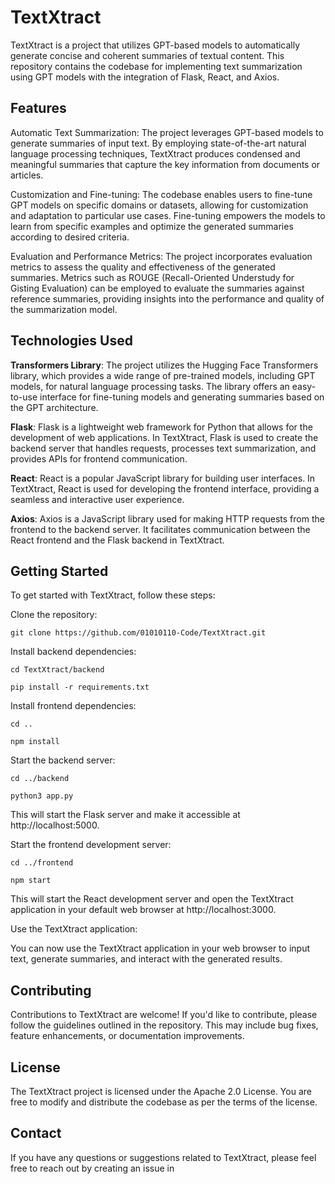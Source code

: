 # TextXtract
TextXtract is a project that utilizes GPT-based models to automatically generate concise and coherent summaries of textual content. This repository contains the codebase for implementing text summarization using GPT models with the integration of Flask, React, and Axios.

## Features
Automatic Text Summarization: The project leverages GPT-based models to generate summaries of input text. By employing state-of-the-art natural language processing techniques, TextXtract produces condensed and meaningful summaries that capture the key information from documents or articles.

Customization and Fine-tuning: The codebase enables users to fine-tune GPT models on specific domains or datasets, allowing for customization and adaptation to particular use cases. Fine-tuning empowers the models to learn from specific examples and optimize the generated summaries according to desired criteria.

Evaluation and Performance Metrics: The project incorporates evaluation metrics to assess the quality and effectiveness of the generated summaries. Metrics such as ROUGE (Recall-Oriented Understudy for Gisting Evaluation) can be employed to evaluate the summaries against reference summaries, providing insights into the performance and quality of the summarization model.

## Technologies Used

**Transformers Library**: The project utilizes the Hugging Face Transformers library, which provides a wide range of pre-trained models, including GPT models, for natural language processing tasks. The library offers an easy-to-use interface for fine-tuning models and generating summaries based on the GPT architecture.

**Flask**: Flask is a lightweight web framework for Python that allows for the development of web applications. In TextXtract, Flask is used to create the backend server that handles requests, processes text summarization, and provides APIs for frontend communication.

**React**: React is a popular JavaScript library for building user interfaces. In TextXtract, React is used for developing the frontend interface, providing a seamless and interactive user experience.

**Axios**: Axios is a JavaScript library used for making HTTP requests from the frontend to the backend server. It facilitates communication between the React frontend and the Flask backend in TextXtract.

## Getting Started


To get started with TextXtract, follow these steps:

Clone the repository:


``` git clone https://github.com/01010110-Code/TextXtract.git ```

Install backend dependencies:


``` cd TextXtract/backend ```

``` pip install -r requirements.txt ```

Install frontend dependencies:


``` cd ..  ```

``` npm install ```

Start the backend server:

``` cd ../backend ```

``` python3 app.py ```


This will start the Flask server and make it accessible at http://localhost:5000.

Start the frontend development server:

``` cd ../frontend ```

``` npm start ```

This will start the React development server and open the TextXtract application in your default web browser at http://localhost:3000.

Use the TextXtract application:

You can now use the TextXtract application in your web browser to input text, generate summaries, and interact with the generated results.

## Contributing

Contributions to TextXtract are welcome! If you'd like to contribute, please follow the guidelines outlined in the repository. This may include bug fixes, feature enhancements, or documentation improvements.

## License

The TextXtract project is licensed under the Apache 2.0 License. You are free to modify and distribute the codebase as per the terms of the license.

## Contact

If you have any questions or suggestions related to TextXtract, please feel free to reach out by creating an issue in





